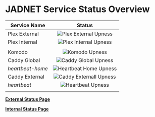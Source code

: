 # JADNET Service Status Overview

| Service Name       | Status |
|--------------------|:------:|
| Plex External      |![Plex External Upness](https://gatus-open.jadnet.online/api/v1/endpoints/plex_https-plex-external/health/badge.svg "Plex external")|
| Plex Internal      |![Plex Internal Upness](https://gatus-open.jadnet.online/api/v1/endpoints/plex_https-plex-internal/health/badge.svg "Plex internal")|
|||
| Komodo     |![Komodo Upness](https://gatus-open.jadnet.online/api/v1/endpoints/infrastructure_komodo/health/badge.svg "komodo")|
| Caddy Global|![Caddy Global Upness](https://gatus-open.jadnet.online/api/v1/endpoints/caddy-global_00-health-check-00/health/badge.svg "caddy-global")|
| *heartbeat-home*|![Heartbeat Home Upness](https://gatus-open.jadnet.online/api/v1/endpoints/caddy-global_heartbeat-home/health/badge.svg "hearrtbeat-home")|
| Caddy External|![Caddy Externall Upness](https://gatus-open.jadnet.online/api/v1/endpoints/caddy-external_00-health-check-00/health/badge.svg "caddy-external")|
| *heartbeat*|![Heartbeat Upness](https://gatus-open.jadnet.online/api/v1/endpoints/caddy-external_heartbeat/health/badge.svg "hearrtbeat")|
|||
  
[**External Status Page**](https://status.jadnet.online "JADNET updown.io")  
  
[**Internal Status Page**](https://gatus.jadnet.online "JADNET Gatus")
